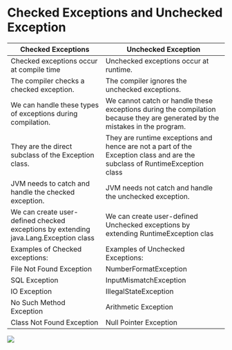 
# Checked Exceptions and Unchecked Exception 

| Checked Exceptions| Unchecked Exception |
| --- | --- |
| Checked exceptions occur at compile time| Unchecked exceptions occur at runtime.|
| The compiler checks a checked exception.| The compiler ignores the unchecked exceptions.|
| We can handle these types of exceptions during compilation.| We cannot catch or handle these exceptions during the compilation because they are generated by the mistakes in the program.|
| They are the direct subclass of the Exception class.| They are runtime exceptions and hence are not a part of the Exception class and are the subclass of RuntimeException class|
| JVM needs to catch and handle the checked exception.| JVM needs not catch and handle the unchecked exception.|
| We can create user-defined checked exceptions by extending java.Lang.Exception class| We can create user-defined Unchecked exceptions by extending RuntimeException clas|
| Examples of Checked exceptions:| Examples of Unchecked Exceptions:|
| File Not Found Exception |  NumberFormatException|
| SQL Exception |  InputMismatchException|
|IO Exception |  IllegalStateException|
| No Such Method Exception |  Arithmetic Exception|
| Class Not Found Exception |  Null Pointer Exception|


![](https://techvidvan.com/tutorials/wp-content/uploads/sites/2/2020/04/exception-hierarchy-in-java.jpg)